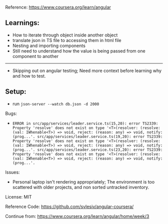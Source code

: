 Reference: https://www.coursera.org/learn/angular

## Learnings: 
- How to iterate through object inside another object
- translate json in TS file to accessing them in html file
- Nesting and importing components
- Still need to understand how the value is being passed from one component to another

----
- Skipping out on angular testing; Need more context before learning why and how to test.

## Setup:
- run `json-server --watch db.json -d 2000`

Bugs:
- `ERROR in src/app/services/leader.service.ts(15,20): error TS2339: Property 'resolve' does not exist on type '<T>(resolver: (resolve: (val: IWhenable<T>) => void, reject: (reason: any) => void, notify: (prog...'.
src/app/services/leader.service.ts(19,20): error TS2339: Property 'resolve' does not exist on type '<T>(resolver: (resolve: (val: IWhenable<T>) => void, reject: (reason: any) => void, notify: (prog...'.
src/app/services/leader.service.ts(23,20): error TS2339: Property 'resolve' does not exist on type '<T>(resolver: (resolve: (val: IWhenable<T>) => void, reject: (reason: any) => void, notify: (prog...'.`

Issues:
- Personal laptop isn't rendering appropriately; The environment is too scattered with older projects, and non sorted untracked inventory.

License: MIT


Reference Code: https://github.com/svlesiv/angular-coursera/

Continue from: https://www.coursera.org/learn/angular/home/week/3
